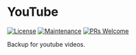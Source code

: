 # YouTube
[![License](https://img.shields.io/badge/License-MIT-green)](https://opensource.org/licenses/MIT)
[![Maintenance](https://img.shields.io/badge/Maintained-Yes-brightgreen)]()
[![PRs Welcome](https://img.shields.io/badge/PRs-Welcome-brightgreen)]()

Backup for youtube videos.
